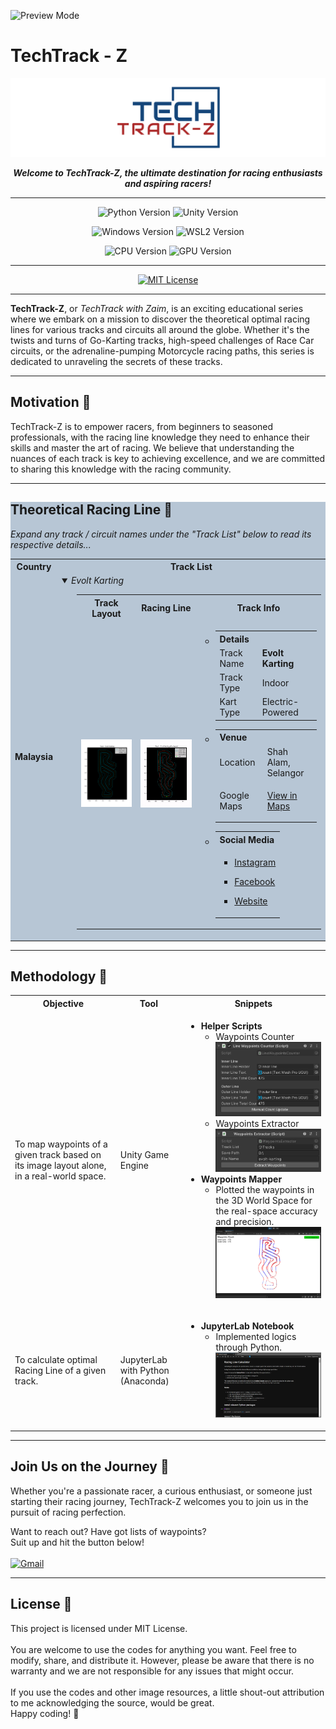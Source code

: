 ![Preview Mode][mode-preview]

# TechTrack - Z

![TechTrack-Z Logo][main-logo]

<p align=center><strong><i>Welcome to TechTrack-Z, the ultimate destination for racing enthusiasts and aspiring racers!</i></strong></p>

---

<div align="center">

  ![Python Version][version-python]
  ![Unity Version][version-unity]

</div>
<div align="center">

  ![Windows Version][version-windows]
  ![WSL2 Version][version-wsl2]

</div>
<div align="center">

  ![CPU Version][version-cpu]
  ![GPU Version][version-gpu]

</div>

---

<div align="center">

  [![MIT License][license-mit]][license-mit-url]

</div>

---

**TechTrack-Z**, or *TechTrack with Zaim*, is an exciting educational series where we embark on a mission to discover the theoretical optimal racing lines for various tracks and circuits all around the globe. Whether it's the twists and turns of Go-Karting tracks, high-speed challenges of Race Car circuits, or the adrenaline-pumping Motorcycle racing paths, this series is dedicated to unraveling the secrets of these tracks.

---

## Motivation :pushpin:
TechTrack-Z is to empower racers, from beginners to seasoned professionals, with the racing line knowledge they need to enhance their skills and master the art of racing. We believe that understanding the nuances of each track is key to achieving excellence, and we are committed to sharing this knowledge with the racing community.

---

<div style="background-color:rgba(20, 69, 121, 0.3)">

## Theoretical Racing Line :pushpin:
_Expand any track / circuit names under the "Track List" below to read its respective details..._
<table>
    <tr>
        <th>Country</th>
        <th>Track List</th>
    </tr>
    <tr>
        <td><b>Malaysia</b></td>
        <td>
            <details open>
            <summary><em>Evolt Karting</em></summary>
            <ul>
                <table>
                    <tr>
                        <th>Track Layout</th>
                        <th>Racing Line</th>
                        <th>Track Info</th>
                    </tr>
                    <tr>
                        <td>
                            <img src="./Main/TechTrack-Z/evolt-karting/data/track_layout.png" alt="Evolt Karting - Track Layout" width="250">
                        </td>
                        <td>
                            <img src="./Main/TechTrack-Z/evolt-karting/data/animated_racing_line.gif" alt="Evolt Karting - Racing Line" width="250">
                        </td>
                        <td>
                            <ul>
                            <li>
                                <table>
                                    <tr>
                                        <th colspan="2">Details</th>
                                    </tr>
                                    <tr>
                                        <td>Track Name</td>
                                        <td><b>Evolt Karting</b></td>
                                    </tr>
                                    <tr>
                                        <td>Track Type</td>
                                        <td>Indoor</td>
                                    </tr>
                                    <tr>
                                        <td>Kart Type</td>
                                        <td>Electric-Powered</td>
                                    </tr>
                                </table>
                            </li>
                            <li>
                                <table>
                                    <tr>
                                        <th colspan="2">Venue</th>
                                    </tr>
                                    <tr>
                                        <td>Location</td>
                                        <td>Shah Alam, Selangor</td>
                                    </tr>
                                    <tr>
                                        <td>Google Maps</td>
<td>

[View in Maps][evolt-karting-google-maps]

</td>
                                    </tr>
                                </table>
                            <li>
                                <table>
                                    <tr>
                                        <th>Social Media</th>
                                    </tr>
                                    <tr>
                                        <td>
                                            <ul>
<li>

  [Instagram][evolt-karting-instagram]

</li>
<li>

  [Facebook][evolt-karting-facebook]

</li>
<li>

  [Website][evolt-karting-website]

</li>
                                            </ul>
                                        </td>
                                    </tr>
                                </table>
                            </li>
                        </td>
                    </tr>
                </table>
            </ul>
            </details>
        </td>
    </tr>
</table>

</div>

---

## Methodology :pushpin:
<table>
    <tr>
        <th>Objective</th>
        <th>Tool</th>
        <th>Snippets</th>
    </tr>
    <tr>
        <td>To map waypoints of a given track based on its image layout alone, in a real-world space.</td>
        <td>Unity Game Engine</td>
        <td>
            <ul>
                <li><b>Helper Scripts</b>
                    <ul>
                        <li>
                            Waypoints Counter <br/>
                            <a href="./Main/Waypoint-Mapper/Assets/Scripts/LineWaypointsCounter.cs">
                                <img src="./README_Data/Unity_Line-Waypoints-Counter.png" alt="Unity - Waypoints Counter" width="300">
                            </a>
                        </li>
                        <li>
                            Waypoints Extractor <br/>
                            <a href="./Main/Waypoint-Mapper/Assets/Scripts/WaypointsExtractor.cs">
                                <img src="./README_Data/Unity_Waypoints-Extractor.png" alt="Unity - Waypoints Extractor" width="300">
                            </a>
                        </li>
                    </ul>
                </li>
                <li><b>Waypoints Mapper</b>
                    <ul>
                        <li>
                            Plotted the waypoints in the 3D World Space for the real-space accuracy and precision. <br/>
                            <a href="./README_Data/Unity_Overview.png">
                                <img src="./README_Data/Unity_Overview.png" alt="Unity - Mapping Overview" width="400">
                            </a>
                        </li>
                    </ul>
                </li>
            </ul>
        </td>
    </tr>
    <tr>
        <td>To calculate optimal Racing Line of a given track.</td>
        <td>JupyterLab with Python<br/>(Anaconda)</td>
        <td>
            <ul>
                <li><b>JupyterLab Notebook</b>
                    <ul>
                        <li>
                            Implemented logics through Python. <br/> 
                            <a href="./Main/TechTrack-Z/evolt-karting/racing-line_preview.ipynb">
                                <img src="./README_Data/Notebook.png" alt="JupyterLab - Notebook Preview" width="400">
                            </a>
                        </li>
                    </ul>
                </li>
            </ul>
        </td>
    </tr>
</table>

---

## Join Us on the Journey :pushpin:
Whether you're a passionate racer, a curious enthusiast, or someone just starting their racing journey, TechTrack-Z welcomes you to join us in the pursuit of racing perfection.

Want to reach out? Have got lists of waypoints?<br/>
Suit up and hit the button below!<br/><br/>
[![Gmail][gmail]][gmail-mailto]

---

## License :pushpin:
This project is licensed under MIT License.<br/>
<br/>
You are welcome to use the codes for anything you want. Feel free to modify, share, and distribute it. However, please be aware that there is no warranty and we are not responsible for any issues that might occur.<br/>
<br/>
If you use the codes and other image resources, a little shout-out attribution to me acknowledging the source, would be great.<br/>Happy coding! :tada:



<!-- REFERENCES -->
<!-- MODE -->
[mode-preview]: https://img.shields.io/badge/Mode-Preview-ff8700

<!-- README LOGO -->
[main-logo]: ./README_Data/TechTrackZ_Logo.png

<!-- SPECIFICATIONS -->
[version-python]: https://img.shields.io/badge/Python-3.11.4-00d2be?logo=python&logoColor=white
[version-unity]: https://img.shields.io/badge/Unity-2022.3.7f1_LTS-2b4562?logo=unity&logoColor=white
[version-windows]: https://img.shields.io/badge/Windows-11-0090ff?logo=windows11&logoColor=white
[version-wsl2]: https://img.shields.io/badge/WSL_2-Ubuntu_20.04.6_LTS-dc0000?logo=ubuntu&logoColor=white
[version-cpu]: https://img.shields.io/badge/CPU-AMD_Ryzen_9_5900X-900000?logo=amd&logoColor=white
[version-gpu]: https://img.shields.io/badge/GPU-Nvidia_RTX_3080-006f62?logo=nvidia&logoColor=white

<!-- EMAIL -->
[gmail]: https://img.shields.io/badge/Email_Us!-white?logo=gmail
[gmail-mailto]: mailto:zaim.zazali@gmail.com?subject=🔴%20[GitHub]%20-%20TechTrack-Z%20Inquiry

<!-- LICENSE -->
[license-mit]: https://img.shields.io/badge/License-MIT-0600ef?logo=superuser&logoColor=white
[license-mit-url]: https://github.com/zaimzazali/TechTrack-Z_Preview/blob/main/LICENSE

<!-- UNITY -->
[unity-overview]: ./README_Data/Unity_Overview.png
[unity-waypoints-counter]: ./README_Data/Unity_Line-Waypoints-Counter.png
[unity-waypoints-extractor]: ./README_Data/Unity_Waypoints-Extractor.png

<!-- Notebook -->
[jupyterlab-notebook-image]: ./README_Data/Notebook.png
[jupyterlab-notebook-preview]: ./Main/TechTrack-Z/evolt-karting/racing-line_preview.ipynb

<!-- TRACKS & RACING LINE -->
<!-- Evolt Karting -->
[evolt-karting-google-maps]: https://maps.app.goo.gl/8bUGDWCJnZNRdCe89

[evolt-karting-instagram]: https://www.instagram.com/evoltkarting
[evolt-karting-facebook]: https://www.facebook.com/evoltkarting
[evolt-karting-website]: https://www.evoltkarting.com

[evolt-karting-track-layout]: ./Main/TechTrack-Z/evolt-karting/data/track_layout.png
[evolt-karting-racing-line]: ./Main/TechTrack-Z/evolt-karting/data/animated_racing_line.gif